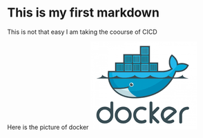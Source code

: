 <h1 align-item = center>This is my first markdown</h1>

This is not that easy
I am taking the coourse of CICD

Here is the picture of docker
<img src="/image/docker.png">